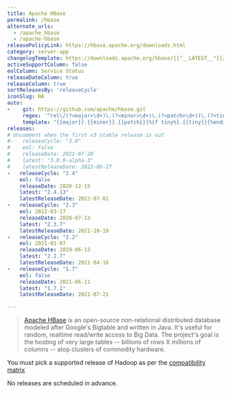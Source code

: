```yaml
---
title: Apache HBase
permalink: /hbase
alternate_urls:
  - /apache_hbase
  - /apache-hbase
releasePolicyLink: https://hbase.apache.org/downloads.html
category: server-app
changelogTemplate: https://downloads.apache.org/hbase/{{"__LATEST__"}}/CHANGES.md
activeSupportColumn: false
eolColumn: Service Status
releaseDateColumn: true
releaseColumn: true
sortReleasesBy: 'releaseCycle'
iconSlug: NA
auto:
-    git: https://github.com/apache/hbase.git
     regex: '^rel\/(?<major>\d+)\.(?<minor>\d+)\.(?<patch>\d+)(\.(?<tiny>\d+))?$'
     template: "{{major}}.{{minor}}.{{patch}}{%if tiny%}.{{tiny}}{%endif%}"
releases:
# Uncomment when the first v3 stable release is out
#-   releaseCycle: "3.0"
#    eol: false
#    releaseDate: 2021-07-20
#    latest: "3.0.0-alpha-3"
#    latestReleaseDate: 2022-06-27
-   releaseCycle: "2.4"
    eol: false
    releaseDate: 2020-12-15
    latest: "2.4.13"
    latestReleaseDate: 2022-07-01
-   releaseCycle: "2.3"
    eol: 2022-03-17
    releaseDate: 2020-07-13
    latest: "2.3.7"
    latestReleaseDate: 2021-10-19
-   releaseCycle: "2.2"
    eol: 2021-01-07
    releaseDate: 2019-06-13
    latest: "2.2.7"
    latestReleaseDate: 2021-04-16
-   releaseCycle: "1.7"
    eol: false
    releaseDate: 2021-06-11
    latest: "1.7.1"    
    latestReleaseDate: 2021-07-21

---
```


> [Apache HBase](https://hbase.apache.org/) is an open-source non-relational distributed database modeled after Google's Bigtable and written in Java. It's useful for random, realtime read/write access to Big Data. The project's goal is the hosting of very large tables -- billions of rows X millions of columns -- atop clusters of commodity hardware.

You must pick a supported release of Hadoop as per the [compatibility matrix](https://hbase.apache.org/book.html#hadoop)

No releases are scheduled in advance.
